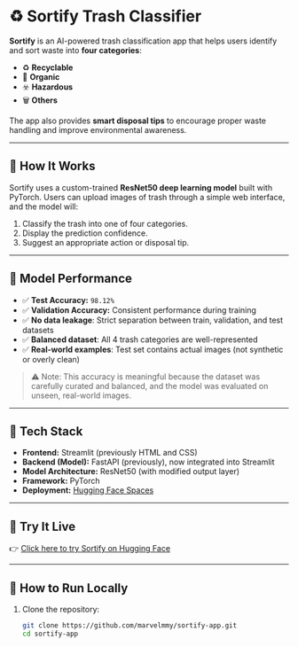 # ♻️ Sortify Trash Classifier

**Sortify** is an AI-powered trash classification app that helps users identify and sort waste into **four categories**:
- ♻️ **Recyclable**
- 🌿 **Organic**
- ☣️ **Hazardous**
- 🗑️ **Others**

The app also provides **smart disposal tips** to encourage proper waste handling and improve environmental awareness.

---

## 🚀 How It Works

Sortify uses a custom-trained **ResNet50 deep learning model** built with PyTorch. Users can upload images of trash through a simple web interface, and the model will:

1. Classify the trash into one of four categories.
2. Display the prediction confidence.
3. Suggest an appropriate action or disposal tip.

---

## 🧠 Model Performance

- ✅ **Test Accuracy:** `98.12%`
- ✅ **Validation Accuracy:** Consistent performance during training
- ✅ **No data leakage**: Strict separation between train, validation, and test datasets
- ✅ **Balanced dataset**: All 4 trash categories are well-represented
- ✅ **Real-world examples**: Test set contains actual images (not synthetic or overly clean)

> ⚠️ Note: This accuracy is meaningful because the dataset was carefully curated and balanced, and the model was evaluated on unseen, real-world images.

---

## 🧪 Tech Stack

- **Frontend:** Streamlit (previously HTML and CSS)
- **Backend (Model):** FastAPI (previously), now integrated into Streamlit
- **Model Architecture:** ResNet50 (with modified output layer)
- **Framework:** PyTorch
- **Deployment:** [Hugging Face Spaces](https://huggingface.co/spaces/marvelmmy/sortify-app)

---

## 📸 Try It Live

👉 [Click here to try Sortify on Hugging Face](https://huggingface.co/spaces/marvelmmy/sortify-app)

---

## 📂 How to Run Locally

1. Clone the repository:
   ```bash
   git clone https://github.com/marvelmmy/sortify-app.git
   cd sortify-app
